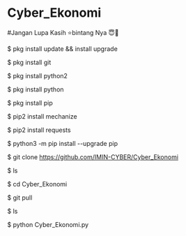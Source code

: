 # Cyber_Ekonomi #

#Jangan Lupa Kasih ⭐bintang Nya 😇🙏

$ pkg install update && install upgrade

$ pkg install git

$ pkg install python2 

$ pkg install python

$ pkg install pip

$ pip2 install mechanize

$ pip2 install requests

$ python3 -m pip install --upgrade pip

$ git clone https://github.com/IMIN-CYBER/Cyber_Ekonomi

$ ls

$ cd Cyber_Ekonomi

$ git pull

$ ls

$ python Cyber_Ekonomi.py
